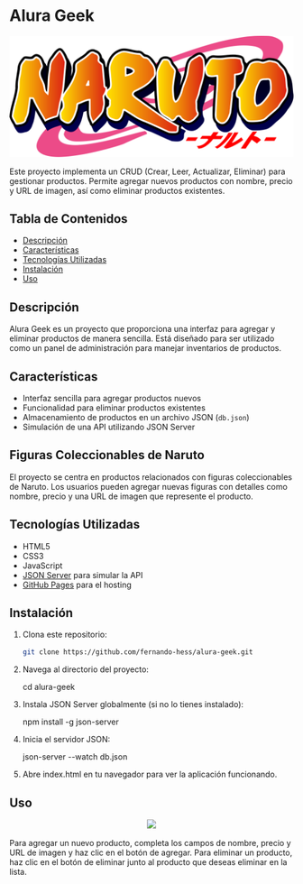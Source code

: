 # Alura Geek

<p align="center" >
     <img width="600" src="./assets/Naruto_logo.svg.png">
</p>

Este proyecto implementa un CRUD (Crear, Leer, Actualizar, Eliminar) para gestionar productos. Permite agregar nuevos productos con nombre, precio y URL de imagen, así como eliminar productos existentes.

## Tabla de Contenidos

- [Descripción](#descripción)
- [Características](#características)
- [Tecnologías Utilizadas](#tecnologías-utilizadas)
- [Instalación](#instalación)
- [Uso](#uso)

## Descripción

Alura Geek es un proyecto que proporciona una interfaz para agregar y eliminar productos de manera sencilla. Está diseñado para ser utilizado como un panel de administración para manejar inventarios de productos.

## Características

- Interfaz sencilla para agregar productos nuevos
- Funcionalidad para eliminar productos existentes
- Almacenamiento de productos en un archivo JSON (`db.json`)
- Simulación de una API utilizando JSON Server

## Figuras Coleccionables de Naruto

El proyecto se centra en productos relacionados con figuras coleccionables de Naruto. Los usuarios pueden agregar nuevas figuras con detalles como nombre, precio y una URL de imagen que represente el producto.

## Tecnologías Utilizadas

- HTML5
- CSS3
- JavaScript
- [JSON Server](https://github.com/typicode/json-server) para simular la API
- [GitHub Pages](https://pages.github.com/) para el hosting

## Instalación

1. Clona este repositorio:
   ```bash
   git clone https://github.com/fernando-hess/alura-geek.git

2. Navega al directorio del proyecto:

    cd alura-geek

3. Instala JSON Server globalmente (si no lo tienes instalado):

    npm install -g json-server

4. Inicia el servidor JSON:

    json-server --watch db.json

5. Abre index.html en tu navegador para ver la aplicación funcionando.

## Uso

<p align="center" >
     <img width="600" src="./assets/Alurageek1.png">
</p>

Para agregar un nuevo producto, completa los campos de nombre, precio y URL de imagen y haz clic en el botón de agregar.
Para eliminar un producto, haz clic en el botón de eliminar junto al producto que deseas eliminar en la lista.

